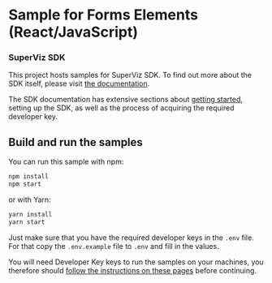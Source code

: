 # Sample for Forms Elements (React/JavaScript)

### SuperViz SDK

This project hosts samples for SuperViz SDK. To find out more about the SDK itself, please visit [the documentation](https://docs.superviz.com/).

The SDK documentation has extensive sections about [getting started](https://docs.superviz.com/getting-started/quickstart), setting up the SDK, as well as the process of acquiring the required developer key.

## Build and run the samples

You can run this sample with npm:

```bash
npm install
npm start
```

or with Yarn:

```bash
yarn install
yarn start
```

Just make sure that you have the required developer keys in the `.env` file. For that copy the `.env.example` file to `.env` and fill in the values.

You will need Developer Key keys to run the samples on your machines, you therefore should [follow the instructions on these pages](https://docs.superviz.com/getting-started/setting-account) before continuing.
